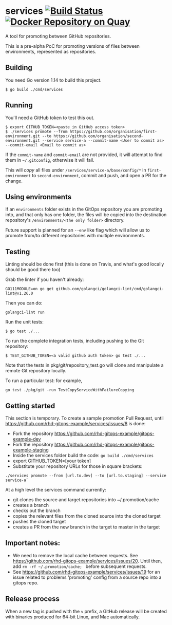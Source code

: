 # services [![Build Status](https://travis-ci.org/rhd-gitops-example/services.svg?branch=master)](https://travis-ci.org/rhd-gitops-example/services) [![Docker Repository on Quay](https://quay.io/repository/redhat-developer/gitops-cli/status "Docker Repository on Quay")](https://quay.io/repository/redhat-developer/gitops-cli)

A tool for promoting between GitHub repositories.

This is a pre-alpha PoC for promoting versions of files between environments, represented as repositories.

## Building

You need Go version 1.14 to build this project.

```shell
$ go build ./cmd/services
```

## Running

You'll need a GitHub token to test this out.

```shell
$ export GITHUB_TOKEN=<paste in GitHub access token>
$ ./services promote --from https://github.com/organisation/first-environment.git --to https://github.com/organisation/second-environment.git --service service-a --commit-name <User to commit as> --commit-email <Email to commit as>
```

If the `commit-name` and `commit-email` are not provided, it will attempt to find them in `~/.gitconfig`, otherwise it will fail.


This will _copy_ all files under `/services/service-a/base/config/*` in `first-environment` to `second-environment`, commit and push, and open a PR for the change.


## Using environments 


If an `environments` folder exists in the GitOps repository you are promoting into, and that only has one folder, the files will be copied into the destination repository's `/environments/<the only folder>` directory.

Future support is planned for an `--env` like flag which will allow us to promote from/to different repositories with multiple environments.

## Testing

Linting should be done first (this is done on Travis, and what's good locally should be good there too)

Grab the linter if you haven't already: 

```shell
GO111MODULE=on go get github.com/golangci/golangci-lint/cmd/golangci-lint@v1.26.0
```

Then you can do:

```shell
golangci-lint run
```

Run the unit tests:

```shell
$ go test ./...
```

To run the complete integration tests, including pushing to the Git repository:

```shell
$ TEST_GITHUB_TOKEN=<a valid github auth token> go test ./...
```

Note that the tests in pkg/git/repository_test.go will clone and manipulate a
remote Git repository locally.

To run a particular test: for example, 

```shell
go test ./pkg/git -run TestCopyServiceWithFailureCopying
```

## Getting started

This section is temporary. To create a sample promotion Pull Request, until https://github.com/rhd-gitops-example/services/issues/8 is done:

- Fork the repository https://github.com/rhd-gitops-example/gitops-example-dev
- Fork the repository https://github.com/rhd-gitops-example/gitops-example-staging
- Inside the services folder build the code: `go build ./cmd/services`
- export GITHUB_TOKEN=[your token]
- Substitute your repository URLs for those in square brackets:

```shell
./services promote --from [url.to.dev] --to [url.to.staging] --service service-a`
```

At a high level the services command currently:

- git clones the source and target repositories into ~/.promotion/cache
- creates a branch
- checks out the branch
- copies the relevant files from the cloned source into the cloned target
- pushes the cloned target
- creates a PR from the new branch in the target to master in the target

## Important notes:

- We need to remove the local cache between requests. See https://github.com/rhd-gitops-example/services/issues/20. Until then, add `rm -rf ~/.promotion/cache; ` before subsequent requests.
- See https://github.com/rhd-gitops-example/services/issues/19 for an issue related to problems 'promoting' config from a source repo into a gitops repo. 

## Release process

When a new tag is pushed with the `v` prefix, a GitHub release will be created with binaries produced for 64-bit Linux, and Mac automatically.
